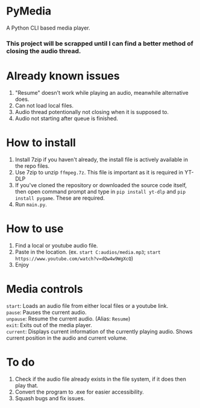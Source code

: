 # PyMedia
A Python CLI based media player.

<h3>This project will be scrapped until I can find a better method of closing the audio thread.</h3>

# Already known issues
1. "Resume" doesn't work while playing an audio, meanwhile alternative does.
2. Can not load local files.
3. Audio thread potentionally not closing when it is supposed to.
4. Audio not starting after queue is finished.

# How to install
1. Install 7zip if you haven't already, the install file is actively available in the repo files.
2. Use 7zip to unzip `ffmpeg.7z`. This file is important as it is required in YT-DLP
3. If you've cloned the repository or downloaded the source code itself, then open command prompt and type in `pip install yt-dlp` and `pip install pygame`. These are required.
4. Run `main.py`.

# How to use
1. Find a local or youtube audio file.
2. Paste in the location. (ex. `start C:audios/media.mp3`; `start https://www.youtube.com/watch?v=dQw4w9WgXcQ`)
3. Enjoy

# Media controls
`start`: Loads an audio file from either local files or a youtube link. <br>
`pause`: Pauses the current audio. <br>
`unpause`: Resume the current audio. (Alias: `Resume`) <br>
`exit`: Exits out of the media player. <br>
`current`: Displays current information of the currently playing audio. Shows current position in the audio and current volume.

# To do
1. Check if the audio file already exists in the file system, if it does then play that.
2. Convert the program to .exe for easier accessibility.
3. Squash bugs and fix issues.
